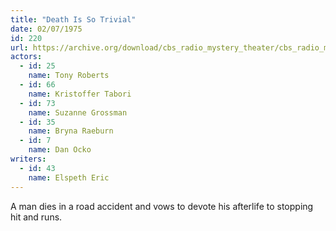 ```yaml
---
title: "Death Is So Trivial"
date: 02/07/1975
id: 220
url: https://archive.org/download/cbs_radio_mystery_theater/cbs_radio_mystery_theater-0201-0250.zip/cbs_radio_mystery_theater-0201-0250%2Fcbsrmt_0220_death_is_so_trivial.mp3
actors:  
  - id: 25
    name: Tony Roberts  
  - id: 66
    name: Kristoffer Tabori  
  - id: 73
    name: Suzanne Grossman  
  - id: 35
    name: Bryna Raeburn  
  - id: 7
    name: Dan Ocko
writers:  
  - id: 43
    name: Elspeth Eric
---
```

A man dies in a road accident and vows to devote his afterlife to stopping hit and runs.